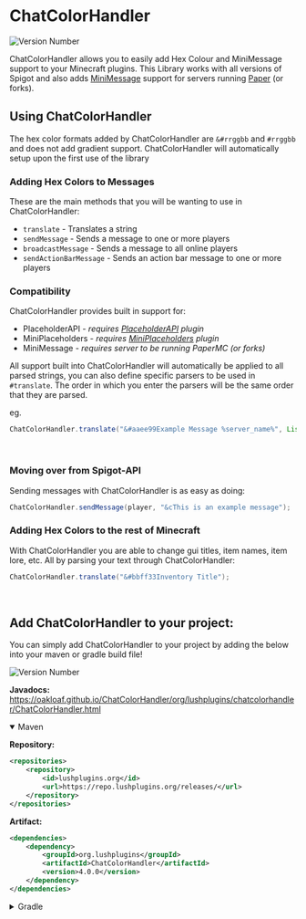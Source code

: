 # ChatColorHandler
![Version Number](https://repo.lushplugins.org/api/badge/latest/releases/org/lushplugins/ChatColorHandler?color=40c14a&name=Maven)

ChatColorHandler allows you to easily add Hex Colour and MiniMessage support to your Minecraft plugins.
This Library works with all versions of Spigot and also adds [MiniMessage](https://docs.advntr.dev/minimessage/format.html) support for servers running [Paper](https://papermc.io/downloads/paper) (or forks).

## Using ChatColorHandler
The hex color formats added by ChatColorHandler are `&#rrggbb` and `#rrggbb` and does not add gradient support.
ChatColorHandler will automatically setup upon the first use of the library

### Adding Hex Colors to Messages
These are the main methods that you will be wanting to use in ChatColorHandler:

- `translate` - Translates a string
- `sendMessage` - Sends a message to one or more players
- `broadcastMessage` - Sends a message to all online players
- `sendActionBarMessage` - Sends an action bar message to one or more players

### Compatibility
ChatColorHandler provides built in support for:

- PlaceholderAPI - *requires [PlaceholderAPI](https://www.spigotmc.org/resources/placeholderapi.6245/) plugin*
- MiniPlaceholders - *requires [MiniPlaceholders](https://modrinth.com/plugin/miniplaceholders) plugin*
- MiniMessage - *requires server to be running PaperMC (or forks)*

All support built into ChatColorHandler will automatically be applied to all parsed strings, you can also define specific parsers to be used in `#translate`. The order in which you enter the parsers will be the same order that they are parsed.

eg.
```java
ChatColorHandler.translate("&#aaee99Example Message %server_name%", List.of(HexParser.INSTANCE, PlacecholderAPIParser.INSTANCE))
```

<br>

### Moving over from Spigot-API
Sending messages with ChatColorHandler is as easy as doing:

```java
ChatColorHandler.sendMessage(player, "&cThis is an example message");
```

### Adding Hex Colors to the rest of Minecraft
With ChatColorHandler you are able to change gui titles, item names, item lore, etc. All by parsing your text through ChatColorHandler:

```java
ChatColorHandler.translate("&#bbff33Inventory Title");
```

<br>

## Add ChatColorHandler to your project:
You can simply add ChatColorHandler to your project by adding the below into your maven or gradle build file!

![Version Number](https://repo.lushplugins.org/api/badge/latest/releases/org/lushplugins/ChatColorHandler?color=40c14a&name=Maven)

**Javadocs:** https://oakloaf.github.io/ChatColorHandler/org/lushplugins/chatcolorhandler/ChatColorHandler.html

<details open>
<summary>Maven</summary>

**Repository:**
```xml
<repositories>
    <repository>
        <id>lushplugins.org</id>
        <url>https://repo.lushplugins.org/releases/</url>
    </repository>
</repositories>
```
**Artifact:**
```xml
<dependencies>
    <dependency>
        <groupId>org.lushplugins</groupId>
        <artifactId>ChatColorHandler</artifactId>
        <version>4.0.0</version>
    </dependency>
</dependencies>
```
</details>

<details>
<summary>Gradle</summary>

**Repository:**
```gradle
repositories {
    mavenCentral()
    maven { url = "https://repo.lushplugins.org/releases/" }
}
```
**Artifact:**
```gradle
dependencies {
    compileOnly "org.lushplugins:ChatColorHandler:4.0.0"
}
```
</details>
